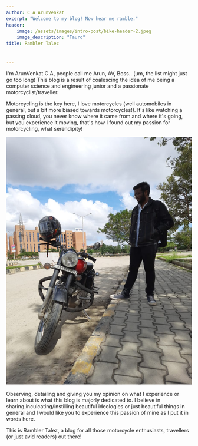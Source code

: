 ```yaml
---
author: C A ArunVenkat
excerpt: "Welcome to my blog! Now hear me ramble."
header:
    image: /assets/images/intro-post/bike-header-2.jpeg
    image_description: "Tauro"
title: Rambler Talez


---
```



I'm ArunVenkat C A, people call me Arun, AV, Boss.. (um, the list might just go too long)
This blog is a result of coalescing the idea of me being a computer science and engineering junior and a passionate motorcyclist/traveller.


Motorcycling is the key here, I love motorcycles (well automobiles in general, but a bit more biased towards motorcycles!).
It's like watching a passing cloud, you never know where it came from and where it's going, but you experience it moving,
that's how I found out my passion for motorcycling, what serendipity!

![](/assets/images/intro-post/me-and-bike.jpeg)

Observing, detailing and giving you my opinion on what I experience or learn about is what this blog is majorly dedicated to.
I believe in sharing,inculcating/instilling beautiful ideologies or just beautiful things in general and I would like you to experience this passion of mine as I put it in words here.


This is Rambler Talez, a blog for all those motorcycle enthusiasts, travellers (or just avid readers) out there!
